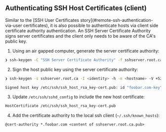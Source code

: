 ## Authenticating SSH Host Certificates (client)

Similar to the [SSH User Certificates story](#remote-ssh-authentication-via-user certificates), it is also possible to authenticate hosts via client side certificate authority authentication. An SSH Server Certificate Authority signs server certificates and the client only needs to be aware of the CA's public key.

1. Using an air gapped computer, generate the server certificate authority:

  ```sh
  ❯ ssh-keygen -C "SSH Server Certificate Authority" -f sshserver.root.ca
  ```

2. Sign the host public key using the server certificate authority:

  ```sh
  ❯ ssh-keygen -s sshserver.root.ca -I <identity> -h -n <hostname> -V +52w /etc/ssh/ssh_host_rsa_key.pub

  Signed host key /etc/ssh/ssh_host_rsa_key-cert.pub: id "foobar.com-key" serial 0 for foobar.com valid from 2016-12-10T00:10:00 to 2017-12-09T00:10:10
  ```

3. Update `/etc/ssh/sshd_config` to include the new host certificate:

  ```sh
  HostCertificate /etc/ssh/ssh_host_rsa_key-cert.pub
  ```

4. Add the certificate authority to the local ssh client (`~/.ssh/known_hosts`):

  ```
  @cert-authority *.foobar.com <content of sshserver.root.ca.pub>
  ```
